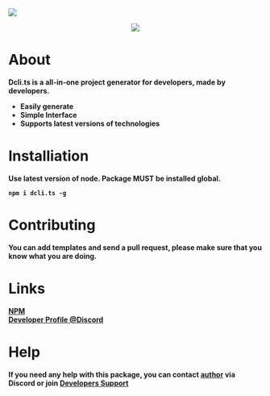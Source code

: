 <img src="https://i.imgur.com/RBoeSIO.png" style="align-items: center">
<p align="center">
<img src="https://img.shields.io/badge/Release-0.0.6-blueviolet">
</p>

# About
<b>Dcli.ts is a all-in-one project generator for developers, made by developers.<b>
- Easily generate
- Simple Interface
- Supports latest versions of technologies

# Installiation 
Use latest version of node. Package MUST be installed global.
```
npm i dcli.ts -g
```

# Contributing
You can add templates and send a pull request, please make sure that you know what you are doing.

# Links
[NPM](https://www.npmjs.com/package/dcli.ts)<br>
[Developer Profile @Discord](https://discord.com/users/852766506756210688)<br>

# Help
If you need any help with this package, you can contact [author](https://discord.com/users/852766506756210688) via Discord or join [Developers Support](https://discord.gg/YCpXNYZnbA)
